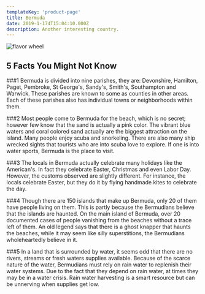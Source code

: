 ```yaml
---
templateKey: 'product-page'
title: Bermuda
date: 2019-1-174T15:04:10.000Z
description: Another interesting country.
---
```


![flavor wheel](/img/flags/Bermuda_Flag.png)

## 5 Facts You Might Not Know

###1
Bermuda is divided into nine parishes, they are: Devonshire, Hamilton, Paget, Pembroke, St George's, Sandy's, Smith's, Southampton and Warwick. These parishes are known to some as counties in other areas. Each of these parishes also has individual towns or neighborhoods within them.

###2
Most people come to Bermuda for the beach, which is no secret; however few know that the sand is actually a pink color. The vibrant blue waters and coral colored sand actually are the biggest attraction on the island. Many people enjoy scuba and snorkeling. There are also many ship wrecked sights that tourists who are into scuba love to explore. If one is into water sports, Bermuda is the place to visit.

###3
The locals in Bermuda actually celebrate many holidays like the American's. In fact they celebrate Easter, Christmas and even Labor Day. However, the customs observed are slightly different. For instance, the locals celebrate Easter, but they do it by flying handmade kites to celebrate the day.

###4
Though there are 150 islands that make up Bermuda, only 20 of them have people living on them. This is partly because the Bermudians believe that the islands are haunted. On the main island of Bermuda, over 20 documented cases of people vanishing from the beaches without a trace left of them. An old legend says that there is a ghost knapper that haunts the beaches, while it may seem like silly superstitions, the Bermudians wholeheartedly believe in it.

###5
In a land that is surrounded by water, it seems odd that there are no rivers, streams or fresh waters supplies available. Because of the scarce nature of the water, Bermudians must rely on rain water to replenish their water systems. Due to the fact that they depend on rain water, at times they may be in a water crisis. Rain water harvesting is a smart resource but can be unnerving when supplies get low.
